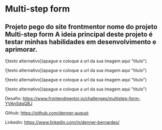 # Multi-step form
## Projeto pego do site frontmentor nome do projeto Multi-step form A ideia principal deste projeto é testar minhas habilidades em desenvolvimento e aprimorar.

![texto alternativo](apague e coloque a url da sua imagem aqui "titulo")

![texto alternativo](apague e coloque a url da sua imagem aqui "titulo")

![texto alternativo](apague e coloque a url da sua imagem aqui "titulo")

![texto alternativo](apague e coloque a url da sua imagem aqui "titulo")

Desafio: https://www.frontendmentor.io/challenges/multistep-form-YVAnSdqQBJ

Github: https://github.com/denner-august

Linkedin: https://www.linkedin.com/in/denner-bernardes/
